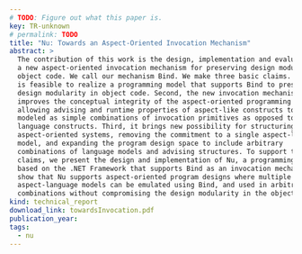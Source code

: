 ```yaml
---
# TODO: Figure out what this paper is.
key: TR-unknown
# permalink: TODO
title: "Nu: Towards an Aspect-Oriented Invocation Mechanism"
abstract: >
  The contribution of this work is the design, implementation and evaluation of
  a new aspect-oriented invocation mechanism for preserving design modularity in
  object code. We call our mechanism Bind. We make three basic claims. First, it
  is feasible to realize a programming model that supports Bind to preserve
  design modularity in object code. Second, the new invocation mechanism further
  improves the conceptual integrity of the aspect-oriented programming models by
  allowing advising and runtime properties of aspect-like constructs to be
  modeled as simple combinations of invocation primitives as opposed to new
  language constructs. Third, it brings new possibility for structuring
  aspect-oriented systems, removing the commitment to a single aspect-language
  model, and expanding the program design space to include arbitrary
  combinations of language models and advising structures. To support these
  claims, we present the design and implementation of Nu, a programming model
  based on the .NET Framework that supports Bind as an invocation mechanism. We
  show that Nu supports aspect-oriented program designs where multiple
  aspect-language models can be emulated using Bind, and used in arbitrary
  combinations without compromising the design modularity in the object code.
kind: technical_report
download_link: towardsInvocation.pdf
publication_year:
tags:
  - nu
---
```

